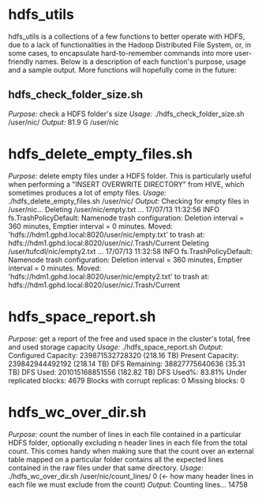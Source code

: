 # hdfs_utils
hdfs_utils is a collections of a few functions to better operate with HDFS, due to a lack of functionalities in the Hadoop Distributed File System, or, in some cases, to encapsulate hard-to-remember commands into more user-friendly names. Below is a description of each function's purpose, usage and a sample output. More functions will hopefully come in the future: 

## hdfs_check_folder_size.sh
*Purpose:* check a HDFS folder's size
*Usage:* ./hdfs_check_folder_size.sh /user/nic/
*Output:* 81.9 G  /user/nic

# hdfs_delete_empty_files.sh
*Purpose:* delete empty files under a HDFS folder. This is particularly useful when performing a "INSERT OVERWRITE DIRECTORY" from HIVE, which sometimes produces a lot of empty files.
*Usage:* ./hdfs_delete_empty_files.sh /user/nic/
*Output:* Checking for empty files in /user/nic...
Deleting /user/nic/empty.txt ...
17/07/13 11:32:56 INFO fs.TrashPolicyDefault: Namenode trash configuration: Deletion interval = 360 minutes, Emptier interval = 0 minutes.
Moved: 'hdfs://hdm1.gphd.local:8020/user/nic/empty.txt' to trash at: hdfs://hdm1.gphd.local:8020/user/nic/.Trash/Current
Deleting /user/tufcdl/nic/empty2.txt ...
17/07/13 11:32:58 INFO fs.TrashPolicyDefault: Namenode trash configuration: Deletion interval = 360 minutes, Emptier interval = 0 minutes.
Moved: 'hdfs://hdm1.gphd.local:8020/user/nic/empty2.txt' to trash at: hdfs://hdm1.gphd.local:8020/user/nic/.Trash/Current

# hdfs_space_report.sh
*Purpose:* get a report of the free and used space in the cluster's total, free and used storage capacity
*Usage:* ./hdfs_space_report.sh
*Output:* Configured Capacity: 239871532728320 (218.16 TB)
Present Capacity: 239842944492192 (218.14 TB)
DFS Remaining: 38827775640636 (35.31 TB)
DFS Used: 201015168851556 (182.82 TB)
DFS Used%: 83.81%
Under replicated blocks: 4679
Blocks with corrupt replicas: 0
Missing blocks: 0

# hdfs_wc_over_dir.sh
*Purpose:* count the number of lines in each file contained in a particular HDFS folder, optionally excluding n header lines in each file from the total count. This comes handy when making sure that the count over an external table mapped on a particular folder contains all the expected lines contained in the raw files under that same directory. 
*Usage:* ./hdfs_wc_over_dir.sh /user/nic/count_lines/ 0 (<- how many header lines in each file we must exclude from the count)
*Output:* Counting lines... 14758
